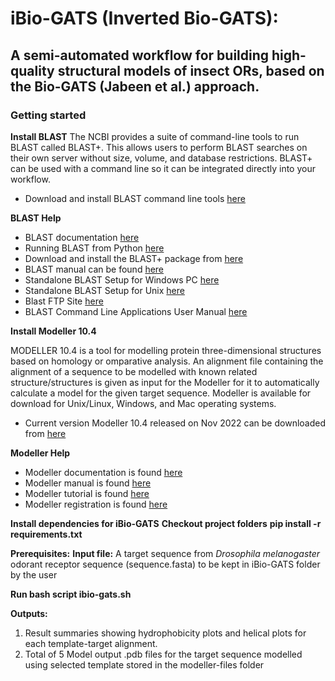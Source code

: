 # iBio-GATS (Inverted Bio-GATS): 
## A semi-automated workflow for building high-quality structural models of insect ORs, based on the Bio-GATS (Jabeen et al.) approach.
### Getting started 
**Install BLAST**
The NCBI provides a suite of command-line tools to run BLAST called BLAST+. This allows users to perform BLAST searches on their own server without size, volume, and database restrictions. BLAST+ can be used with a command line so it can be integrated directly into your workflow.

-  Download and install BLAST command line tools [here](https://ftp.ncbi.nlm.nih.gov/blast/executables/blast+/LATEST/)

**BLAST Help**
-  BLAST documentation [here](https://biopython.readthedocs.io/en/latest/chapter_blast.html)
-  Running BLAST from Python [here](https://gtpb.github.io/PPB18/assets/15_Running-BLAST_sys.argv)
-  Download and install the BLAST+ package from [here](http://blast.ncbi.nlm.nih.gov/Blast.cgi?CMD=Web&PAGE_TYPE=BlastDocs&DOC_TYPE=Download)
-  BLAST manual can be found [here](http://www.ncbi.nlm.nih.gov/books/NBK1762/)
-  Standalone BLAST Setup for Windows PC [here](https://www.ncbi.nlm.nih.gov/books/NBK52637/)
-  Standalone BLAST Setup for Unix [here](https://www.ncbi.nlm.nih.gov/books/n/helpblast/chapter1/)
-  Blast FTP Site [here](https://www.ncbi.nlm.nih.gov/books/NBK62345/)
-  BLAST Command Line Applications User Manual [here](https://www.ncbi.nlm.nih.gov/books/NBK279688/)

**Install Modeller 10.4**

MODELLER 10.4 is a tool for modelling protein three-dimensional structures based on homology or omparative analysis. An alignment file containing the alignment of a sequence to be modelled with known related structure/structures is given as input for the Modeller for it to automatically calculate a model for the given target sequence. Modeller is available for download for Unix/Linux, Windows, and Mac operating systems.                                       

- Current version Modeller 10.4 released on Nov 2022 can be downloaded from [here](https://salilab.org/modeller/download_installation.html)

**Modeller Help** 
- Modeller documentation is found [here](https://salilab.org/modeller/documentation.html)
- Modeller manual is found [here](https://salilab.org/modeller/manual/)
- Modeller tutorial is found [here](https://salilab.org/modeller/tutorial/)
- Modeller registration is found [here](https://salilab.org/modeller/registration.html) 

**Install dependencies for iBio-GATS**
**Checkout project folders**
**pip install -r requirements.txt**


**Prerequisites:**
**Input file:**
A target sequence from _Drosophila melanogaster_ odorant receptor sequence (sequence.fasta) to be kept in iBio-GATS folder by the user

**Run bash script ibio-gats.sh**

**Outputs:**
1. Result summaries showing hydrophobicity plots and helical plots for each template-target alignment.
1. Total of 5 Model output .pdb files for the target sequence modelled using selected template stored in the modeller-files folder

